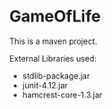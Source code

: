 # GameOfLife

This is a maven project.

External Libraries used:
- stdlib-package.jar
- junit-4.12.jar
- hamcrest-core-1.3.jar
